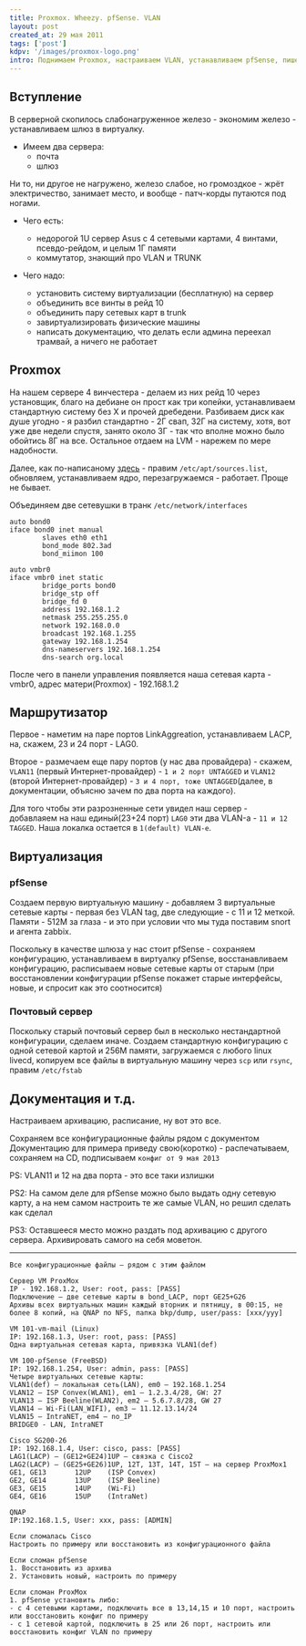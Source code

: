 ```yaml
---
title: Proxmox. Wheezy. pfSense. VLAN
layout: post
created_at: 29 мая 2011
tags: ['post']
kdpv: '/images/proxmox-logo.png'
intro: Поднимаем Proxmox, настраиваем VLAN, устанавливаем pfSense, пишем документацию на "тот" случай.
---
```

## Вступление
В серверной скопилось слабонагруженное железо - экономим железо - устанавливаем шлюз в виртуалку.

- Имеем два сервера:
	- почта
	- шлюз

Ни то, ни другое не нагружено, железо слабое, но громоздкое - жрёт электричество, занимает место, и вообще - патч-корды путаются под ногами.

- Чего есть:
	- недорогой 1U сервер Asus c 4 сетевыми картами, 4 винтами, псевдо-рейдом, и целым 1Г памяти
	- коммутатор, знающий про VLAN и TRUNK


- Чего надо:
	- установить систему виртуализации (бесплатную) на сервер
	- объединить все винты в рейд 10
	- объединить пару сетевых карт в trunk
	- завиртуализировать физические машины
	- написать документацию, что делать если админа переехал трамвай, а ничего не работает

## Proxmox
На нашем сервере 4 винчестера - делаем из них рейд 10 через установщик, благо на дебиане он прост как три копейки, устанавливаем стандартную систему без X и прочей дребедени. Разбиваем диск как душе угодно - я разбил стандартно - 2Г свап, 32Г на систему, хотя, вот уже две недели спустя, занято около 3Г - так что вполне можно было обойтись 8Г на все. Остальное отдаем на LVM - нарежем по мере надобности.

Далее, как по-написаному [здесь](http://pve.proxmox.com/wiki/Install_Proxmox_VE_on_Debian_Wheezy) - правим `/etc/apt/sources.list`, обновляем, устанавливаем ядро, перезагружаемся - работает. Проще не бывает.

Объединяем две сетевушки в транк `/etc/network/interfaces`
```
auto bond0
iface bond0 inet manual
        slaves eth0 eth1
        bond_mode 802.3ad
        bond_miimon 100

auto vmbr0
iface vmbr0 inet static
        bridge_ports bond0
        bridge_stp off
        bridge_fd 0
        address 192.168.1.2
        netmask 255.255.255.0
        network 192.168.0.0
        broadcast 192.168.1.255
        gateway 192.168.1.254
        dns-nameservers 192.168.1.254
        dns-search org.local
```
После чего в панели управления появляется наша сетевая карта - vmbr0, адрес матери(Proxmox) - 192.168.1.2

## Маршрутизатор
Первое - наметим на паре портов LinkAggreation, устанавливаем LACP, на, скажем, 23 и 24 порт - LAG0.

Второе - размечаем еще пару портов (у нас два провайдера) - скажем, `VLAN11` (первый Интернет-провайдер) - `1 и 2 порт UNTAGGED` и `VLAN12` (второй Интернет-провайдер) - `3 и 4 порт, тоже UNTAGGED`(далее, в документации, объясню зачем по два порта на каждого).

Для того чтобы эти разрозненные сети увидел наш сервер - добавлаяем на наш единый(23+24 порт) `LAG0` эти два VLAN-а - `11 и 12 TAGGED`. Наша локалка остается в `1(default) VLAN-e`.

## Виртуализация
### pfSense
Создаем первую виртуальную машину - добавляем 3 виртуальные сетевые карты - первая без VLAN tag, две следующие - с 11 и 12 меткой.
Памяти - 512М за глаза - и это при условии что мы туда поставим snort и агента zabbix.

Поскольку в качестве шлюза у нас стоит pfSense - сохраняем конфигурацию, устанавливаем в виртуалку pfSense, восстанавливаем конфигурацию, расписываем новые сетевые карты от старым (при восстановлении конфигурации pfSense покажет старые интерфейсы, новые, и спросит как это соотносится)

### Почтовый сервер
Поскольку старый почтовый сервер был в несколько нестандартной конфигурации, сделаем иначе. Создаем стандартную конфигурацию с одной сетевой картой и 256М памяти, загружаемся с любого linux livecd, копируем все файлы в виртуальную машину через `scp` или `rsync`, правим `/etc/fstab`

## Документация и т.д.
Настраиваем архивацию, расписание, ну вот это все.

Сохраняем все конфигурационные файлы рядом с документом
Документацию для примера приведу свою(коротко) - распечатываем, сохраняем на CD, подписываем `конфиг от 9 мая 2013`

PS: VLAN11 и 12 на два порта - это все таки излишки

PS2: На самом деле для pfSense можно было выдать одну сетевую карту, а на нем самом настроить те же самые VLAN, но решил сделать как сделал

PS3: Оставшееся место можно раздать под архивацию с другого сервера. Архивировать самого на себя моветон.

---

```
Все конфигурационные файлы – рядом с этим файлом

Сервер VM ProxMox
IP - 192.168.1.2, User: root, pass: [PASS]
Подключение – две сетевые карты в bond_LACP, порт GE25+G26
Архивы всех виртуальных машин каждый вторник и пятницу, в 00:15, не более 8 копий, на QNAP по NFS, папка bkp/dump, user/pass: [xxx/yyy]

VM 101-vm-mail (Linux)
IP: 192.168.1.3, User: root, pass: [PASS]
Одна виртуальная сетевая карта, привязка VLAN1(def)

VM 100-pfSense (FreeBSD)
IP: 192.168.1.254, User: admin, pass: [PASS]
Четыре виртуальных сетевые карты:
VLAN1(def) – локальная сеть(LAN), em0 – 192.168.1.254
VLAN12 – ISP Convex(WLAN1), em1 – 1.2.3.4/28, GW: 27
VLAN13 – ISP Beeline(WLAN2), em2 – 5.6.7.8/28, GW 27
VLAN14 – Wi-Fi(LAN_WIFI), em3 – 11.12.13.14/24
VLAN15 – IntraNET, em4 – no_IP
BRIDGE0 - LAN, IntraNET

Cisco SG200-26
IP: 192.168.1.4, User: cisco, pass: [PASS]
LAG1(LACP) – (GE12+GE24)1UP – связка с Cisco2
LAG2(LACP) – (GE25+GE26)1UP, 12T, 13T, 14T, 15T – на сервер ProxMox1
GE1, GE13		12UP	(ISP Convex)
GE2, GE14		13UP	(ISP Beeline)
GE3, GE15		14UP	(Wi-Fi)
GE4, GE16		15UP	(IntraNet)

QNAP
IP:192.168.1.5, User: xxx, pass: [ADMIN]

Если сломалась Cisco 
Настроить по примеру или восстановить из конфигурационного файла

Если сломан pfSense
1. Восстановить из архива
2. Установить новый, настроить по примеру

Если сломан ProxMox
1. pfSense установить либо:
- с 4 сетевыми картами, подключить все в 13,14,15 и 10 порт, настроить или восстановить конфиг по примеру
- c 1 сетевой картой, подключить в 25 или 26 порт, настроить или восстановить конфиг VLAN по примеру
```